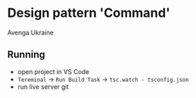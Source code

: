 # Design pattern 'Command'

Avenga Ukraine

## Running

- open project in VS Code
- `Tereminal` -> `Run Build Task` -> `tsc.watch - tsconfig.json`
- run live server
  git
